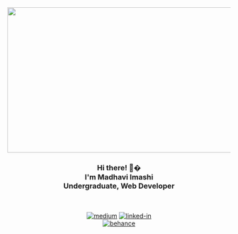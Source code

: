 <div align="center">
  <a href="https://medium.com/@madhaviuyanahewa" target="_blank" ><img src="https://github.com/MadhaviImashi/MadhaviImashi/blob/main/editedWallpaper.png" alt="Madhavi's Header section" width="2000" height="328"></a>

  <br>
  
<h3>Hi there! 👋�<br>I'm Madhavi Imashi<br>Undergraduate, Web Developer</h3>  <br>

  [<img align="center" alt="medium" target="_blank" src="https://img.shields.io/badge/medium-%2312100E.svg?&style=for-the-badge&logo=medium&logoColor=white" />](https://medium.com/@madhaviuyanahewa)
      [<img align="center" alt="linked-in" src="https://img.shields.io/badge/linkedin-%230077B5.svg?&style=for-the-badge&logo=linkedin&logoColor=white" />](https://www.linkedin.com/in/madhavi-uyanahewa-6287481aa/)
    <br>
  [<img align="center" alt="behance" target="_blank" src="https://img.shields.io/badge/-Behance-%232C3454?style=for-the-badge&logo=behance&logoColor=white" />](https://www.behance.net/madhaviuyanahe)



</div>

  

